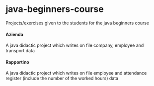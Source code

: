 # java-beginners-course
Projects/exercises given to the students for the java beginners course

#### Azienda
A java didactic project which writes on file company, employee and transport data


#### Rapportino
A java didactic project which writes on file employee and attendance register (include the number of the worked hours) data
